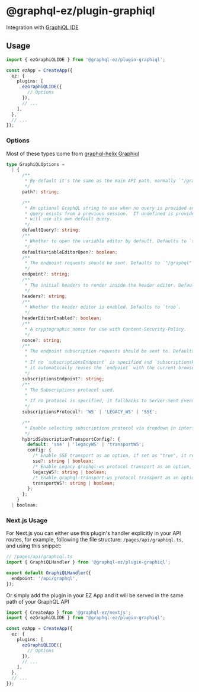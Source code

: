 # @graphql-ez/plugin-graphiql

Integration with [GraphiQL IDE](https://github.com/graphql/graphiql)

## Usage

```ts
import { ezGraphiQLIDE } from '@graphql-ez/plugin-graphiql';

const ezApp = CreateApp({
  ez: {
    plugins: [
      ezGraphiQLIDE({
        // Options
      }),
      // ...
    ],
  },
  // ...
});
```

### Options

Most of these types come from [graphql-helix Graphiql](https://github.com/contrawork/graphql-helix/blob/master/packages/core/lib/types.ts)

```ts
type GraphiQLOptions =
  | {
      /**
       * By default it's the same as the main API path, normally `"/graphql"` or `"/api/graphql"`
       */
      path?: string;

      /**
       * An optional GraphQL string to use when no query is provided and no stored
       * query exists from a previous session.  If undefined is provided, GraphiQL
       * will use its own default query.
       */
      defaultQuery?: string;
      /**
       * Whether to open the variable editor by default. Defaults to `true`.
       */
      defaultVariableEditorOpen?: boolean;
      /**
       * The endpoint requests should be sent. Defaults to `"/graphql"`.
       */
      endpoint?: string;
      /**
       * The initial headers to render inside the header editor. Defaults to `"{}"`.
       */
      headers?: string;
      /**
       * Whether the header editor is enabled. Defaults to `true`.
       */
      headerEditorEnabled?: boolean;
      /**
       * A cryptographic nonce for use with Content-Security-Policy.
       */
      nonce?: string;
      /**
       * The endpoint subscription requests should be sent to. Defaults to the value of the `endpoint` parameter.
       *
       * If no `subscriptionsEndpoint` is specified and `subscriptionsProtocol` is set to **"WS"** or **"LEGACY_WS"**,
       * it automatically reuses the `endpoint` with the current browser window URL with the protocol "ws://" or "wss://"
       */
      subscriptionsEndpoint?: string;
      /**
       * The Subscriptions protocol used.
       *
       * If no protocol is specified, it fallbacks to Server-Sent Events aka **"SSE"**
       */
      subscriptionsProtocol?: 'WS' | 'LEGACY_WS' | 'SSE';

      /**
       * Enable selecting subscriptions protocol via dropdown in interface
       */
      hybridSubscriptionTransportConfig?: {
        default: 'sse' | 'legacyWS' | 'transportWS';
        config: {
          /* Enable SSE transport as an option, if set as "true", it re-uses `endpoint` */
          sse?: string | boolean;
          /* Enable Legacy graphql-ws protocol transport as an option, if set as "true", re-uses `endpoint` with "ws:" or "wss:" protocol */
          legacyWS?: string | boolean;
          /* Enable graphql-transport-ws protocol transport as an option, if set as "true" re-uses `endpoint` with "ws:" or "wss:" protocol */
          transportWS?: string | boolean;
        };
      };
    }
  | boolean;
```

### Next.js Usage

For Next.js you can either use this plugin's handler explicitly in your API routes,
for example, following the file structure: `/pages/api/graphiql.ts`, and using this snippet:

```ts
// /pages/api/graphiql.ts
import { GraphiQLHandler } from '@graphql-ez/plugin-graphiql';

export default GraphiQLHandler({
  endpoint: '/api/graphql',
});
```

Or simply add the plugin in your EZ App and it will be served in the same path of your GraphQL API

```ts
import { CreateApp } from '@graphql-ez/nextjs';
import { ezGraphiQLIDE } from '@graphql-ez/plugin-graphiql';

const ezApp = CreateApp({
  ez: {
    plugins: [
      ezGraphiQLIDE({
        // Options
      }),
      // ...
    ],
  },
  // ...
});
```
